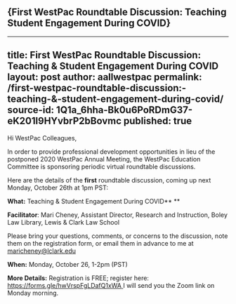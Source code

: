 ## {First WestPac Roundtable Discussion: Teaching Student Engagement During COVID}

---
title: First WestPac Roundtable Discussion: Teaching & Student Engagement During COVID
layout: post
author: aallwestpac
permalink: /first-westpac-roundtable-discussion:-teaching-&-student-engagement-during-covid/
source-id: 1Q1a_6hha-Bk0u6PoRDmG37-eK201l9HYvbrP2bBovmc
published: true
---

Hi WestPac Colleagues,

In order to provide professional development opportunities in lieu of the postponed 2020 WestPac Annual Meeting, the WestPac Education Committee is sponsoring periodic virtual roundtable discussions. 

Here are the details of the **first** roundtable discussion, coming up next Monday, October 26th at 1pm PST:

**What:**  Teaching & Student Engagement During COVID** **

**Facilitator**: Mari Cheney, Assistant Director, Research and Instruction, Boley Law Library, Lewis & Clark Law School

Please bring your questions, comments, or concerns to the discussion, note them on the registration form, or email them in advance to me at maricheney@lclark.edu 

**When:** Monday, October 26, 1-2pm (PST)

**More Details:**  Registration is FREE; register here:  [https://forms.gle/hwVrspFgLDafQ1xWA ](https://nam02.safelinks.protection.outlook.com/?url=https%3A%2F%2Fforms.gle%2FhwVrspFgLDafQ1xWA&data=04%7C01%7Ccabanissjaso%40seattleu.edu%7Cccd28915ff2d4ea023cb08d8747d5b75%7Cbc10e052b01c48499967ee7ec74fc9d8%7C0%7C0%7C637387429048608752%7CUnknown%7CTWFpbGZsb3d8eyJWIjoiMC4wLjAwMDAiLCJQIjoiV2luMzIiLCJBTiI6Ik1haWwiLCJXVCI6Mn0%3D%7C1000&sdata=rg8aIoIU7XocQjgfzVf5NQUst4wj7Z%2Fx%2FfeQKLNCPrc%3D&reserved=0)I will send you the Zoom link on Monday morning.

